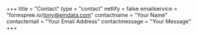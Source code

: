 +++
title = "Contact"
type = "contact"
netlify = false
emailservice = "formspree.io/tony@emdata.com"
contactname = "Your Name"
contactemail = "Your Email Address"
contactmessage = "Your Message"
+++
